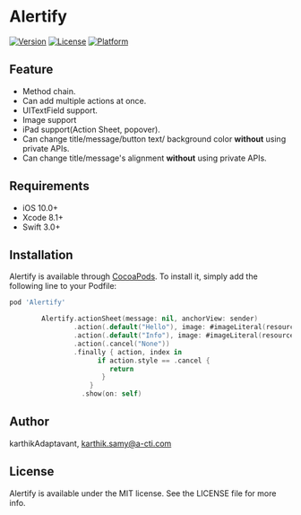# Alertify

[![Version](https://img.shields.io/cocoapods/v/Alertify.svg?style=flat)](http://cocoapods.org/pods/Alertify)
[![License](https://img.shields.io/cocoapods/l/Alertify.svg?style=flat)](http://cocoapods.org/pods/Alertify)
[![Platform](https://img.shields.io/cocoapods/p/Alertify.svg?style=flat)](http://cocoapods.org/pods/Alertify)

## Feature
- Method chain.
- Can add multiple actions at once.
- UITextField support.
- Image support
- iPad support(Action Sheet, popover).
- Can change title/message/button text/ background color **without** using private APIs.
- Can change title/message's alignment **without** using private APIs.

## Requirements
- iOS 10.0+
- Xcode 8.1+
- Swift 3.0+

## Installation

Alertify is available through [CocoaPods](http://cocoapods.org). To install
it, simply add the following line to your Podfile:

```ruby
pod 'Alertify'
```


```swift
        Alertify.actionSheet(message: nil, anchorView: sender)
                .action(.default("Hello"), image: #imageLiteral(resourceName: "chat"))
                .action(.default("Info"), image: #imageLiteral(resourceName: "info"))
                .action(.cancel("None"))
                .finally { action, index in
                      if action.style == .cancel {
                         return
                       }
                    }
                  .show(on: self)
```

## Author

karthikAdaptavant, karthik.samy@a-cti.com

## License

Alertify is available under the MIT license. See the LICENSE file for more info.
